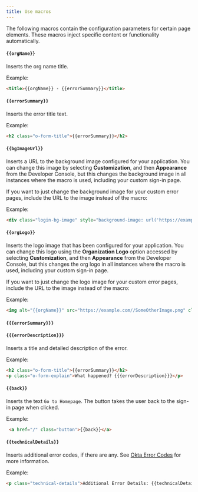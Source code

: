 ```yaml
---
title: Use macros
---
```

The following macros contain the configuration parameters for certain page elements. These macros inject specific content or functionality automatically.

#### <span v-pre>`{{orgName}}`</span>

Inserts the org name title.

Example:

```html
<title>{{orgName}} - {{errorSummary}}</title>
```

#### <span v-pre>`{{errorSummary}}`</span>

Inserts the error title text.

Example:

```html
<h2 class="o-form-title">{{errorSummary}}</h2>
```

#### <span v-pre>`{{bgImageUrl}}`</span>

Inserts a URL to the background image configured for your application. You can change this image by selecting **Customization**, and then **Appearance** from the Developer Console, but this changes the background image in all instances where the macro is used, including your custom sign-in page.

If you want to just change the background image for your custom error pages, include the URL to the image instead of the macro:

Example:

```html
<div class="login-bg-image" style="background-image: url('https://example.com//YourBackgroundImage.png')"></div>
```

#### <span v-pre>`{{orgLogo}}`</span>

Inserts the logo image that has been configured for your application. You can change this logo using the **Organization Logo** option accessed by selecting **Customization**, and then **Appearance** from the Developer Console, but this changes the org logo in all instances where the macro is used, including your custom sign-in page.

If you want to just change the logo image for your custom error pages, include the URL to the image instead of the macro:

Example:
```html
<img alt="{{orgName}}" src="https://example.com//SomeOtherImage.png" class="org-logo">
```

#### <span v-pre>`{{{errorSummary}}}`</span>

#### <span v-pre>`{{{errorDescription}}}`</span>

Inserts a title and detailed description of the error.

Example:

```html
<h2 class="o-form-title">{{errorSummary}}</h2>
<p class="o-form-explain">What happened? {{{errorDescription}}}</p>
```

#### <span v-pre>`{{back}}`</span>

Inserts the text `Go to Homepage`. The button takes the user back to the sign-in page when clicked.

Example:

```html
 <a href="/" class="button">{{back}}</a>
```

#### <span v-pre>`{{technicalDetails}}`</span>

Inserts additional error codes, if there are any. See [Okta Error Codes](/docs/reference/error-codes/#okta-error-codes-listed-by-error-code) for more information.

Example:

```html
<p class="technical-details">Additional Error Details: {{technicalDetails}}</p>
```

<NextSectionLink/>
